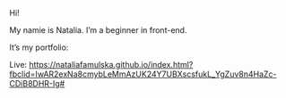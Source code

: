 Hi!

My namie is Natalia. I’m a beginner in front-end.

It’s my portfolio:
 
Live: https://nataliafamulska.github.io/index.html?fbclid=IwAR2exNa8cmybLeMmAzUK24Y7UBXscsfukL_YgZuv8n4HaZc-CDiB8DHR-Ig#
